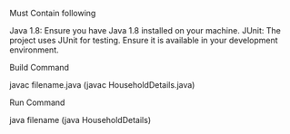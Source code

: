 Must Contain following

Java 1.8: Ensure you have Java 1.8 installed on your machine.
JUnit: The project uses JUnit for testing. Ensure it is available in your development environment.

Build Command 

javac filename.java (javac HouseholdDetails.java)

Run Command

java filename (java HouseholdDetails)

